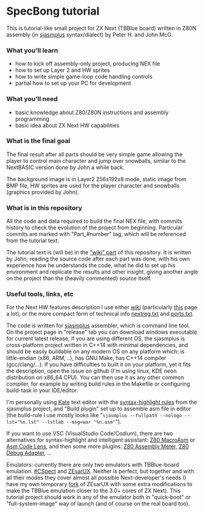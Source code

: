 # SpecBong tutorial

This is tutorial-like small project for ZX Next (TBBlue board) written in Z80N assembly (in [sjasmplus](https://github.com/z00m128/sjasmplus) syntax/dialect) by Peter H. and John McG.

### What you'll learn

- how to kick off assembly-only project, producing NEX file
- how to set up Layer 2 and HW sprites
- how to write simple game-loop code handling controls
- partial how to set up your PC for development

### What you'll need

- basic knowledge about Z80/Z80N instructions and assembly programming
- basic idea about ZX Next HW capabilities

### What is the final goal

The final result after all parts should be very simple game allowing the player to control main character and jump over snowballs, similar to the NextBASIC version done by John a while back.

The background image is in Layer2 256x192x8 mode, static image from BMP file, HW sprites are used for the player character and snowballs (graphics provided by John).

### What is in this repository

All the code and data required to build the final NEX file, with commits history to check the evolution of the project from beginning. Particular commits are marked with "Part_#number" tag, which will be referenced from the tutorial text.

The tutorial text is (will be) in the ["wiki" part](https://github.com/ped7g/SpecBong/wiki) of this repository. It is written by John, reading the source code after each part was done, with his own experience how he understands the code, what he did to set up his environment and replicate the results and other insight, giving another angle on the project than the (heavily commented) source itself.

### Useful tools, links, etc

For the Next HW features description I use either [wiki](https://wiki.specnext.dev/Main_Page) (particularly [this](https://wiki.specnext.dev/Board_feature_control) page a lot), or the more compact form of technical info [nextreg.txt](https://github.com/MrKWatkins/ZXSpectrumNextTests/blob/develop/nextreg.txt) and [ports.txt](https://github.com/MrKWatkins/ZXSpectrumNextTests/blob/develop/ports.txt).

The code is written for [sjasmplus](https://github.com/z00m128/sjasmplus) assembler, which is command line tool. On the project page in "release" tab you can download windows executable for current latest release, if you are using different OS, the sjasmplus is cross-platform project written in C++14 with minimal dependencies, and should be easily buildable on any modern OS on any platform which: is little-endian (x86, ARM, ..), has GNU Make, has C++14 compiler (gcc/clang/...). If you have difficulties to built it on your platform, yet it fits the description, open the issue on github (I'm using linux, KDE neon distribution on x86_64 CPU). You can then use it as any other common compiler, for example by writing build rules in the Makefile or configuring build-task in your IDE/editor.

I'm personally using [Kate](https://kate-editor.org/) text editor with the [syntax-highlight rules](https://github.com/z00m128/sjasmplus/blob/master/asm-z80-sj.xml) from the sjasmplus project, and "Build plugin" set up to assemble asm file in editor (the build-rule I use mostly looks like "`sjasmplus --fullpath --nologo --lst="%n.lst" --lstlab --msg=war "%n.asm"`").

If you want to use VSC (VisualStudio Code/Codium), there are two alternatives for syntax-highlight and intelligent assistant: [Z80 MacroAsm](https://github.com/mborik/z80-macroasm-vscode) or [Asm Code Lens](https://github.com/maziac/asm-code-lens), and then some more plugins: [Z80 Assembly Meter](https://github.com/theNestruo/z80-asm-meter-vscode), [Z80 Debug Adapter](https://github.com/maziac/z80-debug), ...

Emulators: currently there are only two emulators with TBBlue-board emulation. [#CSpect](http://cspect.org/) and [ZEsarUX](https://github.com/chernandezba/zesarux). Neither is perfect, but together and with all their modes they cover almost all possible Next-developer's needs (I have my own temporary [fork](https://github.com/ped7g/zesarux) of ZEsarUX with some extra modifications to make the TBBlue emulation closer to the 3.0+ cores of ZX Next). This tutorial project should work in any of the emulator both in "quick-boot" or "full-system-image" way of launch (and of course on the real board too).
